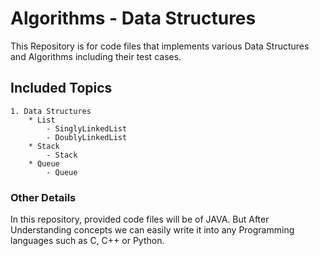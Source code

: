 # Algorithms - Data Structures

This Repository is for code files that implements various Data Structures and Algorithms including their test cases.


## Included Topics
	1. Data Structures 
		* List
	 		- SinglyLinkedList
	 		- DoublyLinkedList
	 	* Stack
			- Stack
		* Queue
			- Queue
		  
		

### Other Details
In this repository, provided code files will be of JAVA. But After Understanding concepts we can easily write it into any Programming languages such as C, C++ or Python.